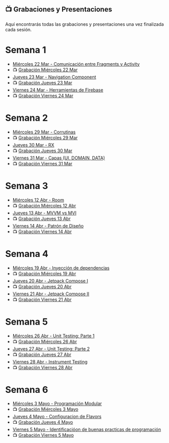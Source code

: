 ## 📺 Grabaciones y Presentaciones
Aquí encontrarás todas las grabaciones y presentaciones una vez finalizada cada sesión.

# Semana 1
- [Miércoles 22 Mar - Comunicación entre Fragments y Activity](https://drive.google.com/file/d/1temC59lGwu_eBBNJvNut2W15FsXuOQJE/view?usp=sharing)
- 📺 [Grabación Miércoles 22 Mar](https://drive.google.com/file/d/1I3s_Ayl6L5b6uERQ8LjKQKLVBwkxp9B4/view?usp=sharing)
- [Jueves 23 Mar - Navigation Component](https://drive.google.com/file/d/1yOTvzazBIjh7YxVYSrYeV83caJXpYeVN/view?usp=sharing)
- 📺 [Grabación Jueves 23 Mar](https://drive.google.com/file/d/1wCvqEljP5eQcm2pokP1PlTUktciQn3gc/view?usp=sharing)
- [Viernes 24 Mar - Herramientas de Firebase](https://drive.google.com/file/d/1KOpUCLF3NPhMopjSa0DrFQln8MXZmH0s/view?usp=sharing)
- 📺 [Grabación Viernes 24 Mar](https://drive.google.com/file/d/1ThUJ8Z_7FINshn4DVHXPH7m2KiYceHyG/view?usp=sharing)


# Semana 2
- [Miércoles 29 Mar - Corrutinas](https://drive.google.com/file/d/1oYE9OOOMK6g6iuxwVSQIZXOcAz1ThDJ0/view?usp=sharing)
- 📺 [Grabación Miércoles 29 Mar](https://drive.google.com/file/d/1hb9F5qPJ7GjM-MBuiJ2pfiTWLlhlkQwc/view?usp=sharing)
- [Jueves 30 Mar - RX](https://drive.google.com/file/d/1A1duf0OamTD6Nk6TiHguFVmBMbZuxD_K/view?usp=sharing)
- 📺 [Grabación Jueves 30 Mar](https://drive.google.com/file/d/1Ag7gYCLuDT3utPatxpuHf6kFm9aS1t9H/view?usp=share_link)
- [Viernes 31 Mar - Capas (UI, DOMAIN, DATA)](https://drive.google.com/file/d/18ibQvflMVLi4GFRiN-t1orO1-wFQYDmE/view?usp=sharing)
- 📺 [Grabación Viernes 31 Mar](https://drive.google.com/file/d/1gwEUEHjHrizzRUuaacSLDF0_aSGDm0hl/view?usp=sharing)


# Semana 3
- [Miércoles 12 Abr - Room](https://drive.google.com/file/d/1-opQRwB9zctf0S35cj67YyBVAUvaGXrC/view?usp=sharing)
- 📺 [Grabación Miércoles 12 Abr ](https://drive.google.com/file/d/1ylOG8X1v6ZEkaQ0PKdvqEdlwSrw64MIG/view?usp=sharing)
- [Jueves 13 Abr - MVVM vs MVI](https://drive.google.com/file/d/1-Y5aQtuNlO1IdN6MG40yP0iEep8yyz-k/view?usp=sharing)
- 📺 [Grabación Jueves 13 Abr](https://drive.google.com/file/d/19cSuij5ovbbwUaGd4OLaC6L4RHImSbfv/view?usp=sharing)
- [Viernes 14 Abr - Patrón de Diseño](https://drive.google.com/file/d/1vAnpXUx1yOHLf77o9e7USom5Jnh01vxH/view?usp=sharing)
- 📺 [Grabación Viernes 14 Abr](https://drive.google.com/file/d/1JAPif7wEA7J5I7Zgf8e2g-Ky0pPM1cmM/view?usp=sharing)

# Semana 4
- [Miércoles 19 Abr - Inyección de dependencias](https://drive.google.com/file/d/1hL_5CENCatxW7gc4gmTy0obHu8_pjy95/view?usp=sharing)
- 📺 [Grabación Miércoles 19 Abr](https://drive.google.com/file/d/14s2A3-ajdCgxQuGbLot6lxt8X7NmU5l-/view?usp=sharing)
- [Jueves 20 Abr - Jetpack Compose I](https://drive.google.com/file/d/1QqhLLz-QXwuhGLH45n6NpvpMIzrAHZAh/view?usp=sharing)
- 📺 [Grabación Jueves 20 Abr](https://drive.google.com/file/d/1MQ3DbeybH5TowZsWI6PFt4L5sW99LPoi/view?usp=sharing)
- [Viernes 21 Abr - Jetpack Compose II](https://drive.google.com/file/d/1G4loK09SdC3goE4GyUYMiNOzYd8Qi33H/view?usp=sharing)
- 📺 [Grabación Viernes 21 Abr](https://drive.google.com/file/d/1RjgbNNoXuwk-Gwd70n__K95rUgQu6p1O/view?usp=sharing)

# Semana 5
- [Miércoles 26 Abr - Unit Testing: Parte 1](https://drive.google.com/file/d/1zH5XwNC6ZYiBLAeRYoGQQOYPZlouXsOt/view?usp=sharing)
- 📺 [Grabación Miércoles 26 Abr](https://drive.google.com/file/d/19pUNrfIGaS9pd8XrzT3sGTbE6AAqodBw/view?usp=sharing)
- [Jueves 27 Abr - Unit Testing: Parte 2](https://drive.google.com/file/d/1wMhb9d5RIF1jvWvqtmzh8Sk0VAZwxEoR/view?usp=sharing)
- 📺 [Grabación Jueves 27 Abr](https://drive.google.com/file/d/1y7COjRlgUg93CTWZPYikAtIGRB63SY9N/view?usp=sharing)
- [Viernes 28 Abr - Instrument Testing](https://drive.google.com/file/d/1-a2seUVxoHvY3H51ZIzkDd5cw2Saq1uC/view?usp=sharing)
- 📺 [Grabación Viernes 28 Abr](https://drive.google.com/file/d/1h9mSRcFgMaAU2il6c_lKRjXsHp6FJ5le/view?usp=sharing)

# Semana 6
- [Miércoles 3 Mayo - Programación Modular](https://drive.google.com/file/d/1v5yqMmRXBhkHhIp4xylHkmSC7bFGBalt/view?usp=sharing)
- 📺 [Grabación Miércoles 3 Mayo](https://drive.google.com/file/d/1kZXP5ojvjACvIG0URf069omdARULvyY4/view?usp=sharing)
- [Jueves 4 Mayo - Configuracion de Flavors](https://drive.google.com/file/d/1ifl9W6njqpfaGASKOUnRIT8V2xtEUWyA/view?usp=sharing)
- 📺 [Grabación Jueves 4 Mayo](https://drive.google.com/file/d/1b9Ajjbo91zNDCncw30oRVNWufAM9CK6u/view?usp=sharing)
- [Viernes 5 Mayo - Identificacióon de buenas practicas de programación](https://drive.google.com/file/d/1gVWhOiz95nAZkeNxnN5bmMtFgwBcfAsl/view?usp=sharing)
- 📺 [Grabación Viernes 5 Mayo](https://drive.google.com/file/d/1Rqr25dMoGCCjJ2mvFHktplFU3n5579by/view?usp=sharing)
